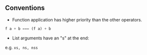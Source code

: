 
## Conventions

- Function application has higher priority than the other operators.

```hs
f a + b === (f a) + b
```

- List arguments have an "s" at the end:

e.g. `xs, ns, nss`
